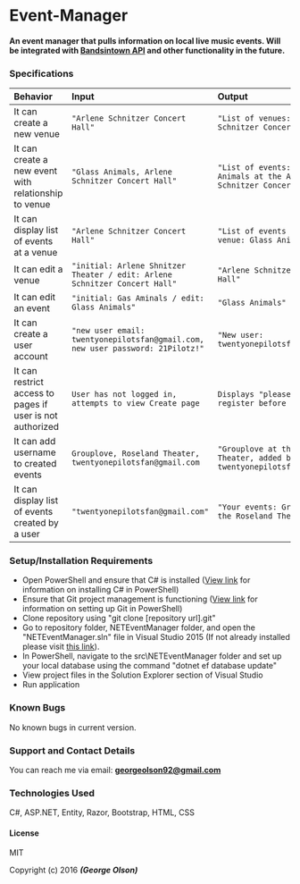 # Event-Manager

#### An event manager that pulls information on local live music events. Will be integrated with <a href="https://www.bandsintown.com/api/overview">Bandsintown API</a> and other functionality in the future.

### Specifications
| Behavior | Input | Output |
|:---  | :---  | :----  |
|It can create a new venue| `"Arlene Schnitzer Concert Hall"`| `"List of venues: Arlene Schnitzer Concert Hall"`|
|It can create a new event with relationship to venue| `"Glass Animals, Arlene Schnitzer Concert Hall"`| `"List of events: Glass Animals at the Arlene Schnitzer Concert Hall"`|
|It can display list of events at a venue| `"Arlene Schnitzer Concert Hall"` | `"List of events at this venue: Glass Animals"` |
|It can edit a venue| `"initial: Arlene Shnitzer Theater / edit: Arlene Schnitzer Concert Hall"`| `"Arlene Schnitzer Concert Hall"`|
|It can edit an event| `"initial: Gas Aminals / edit: Glass Animals"`| `"Glass Animals"`|
|It can create a user account| `"new user email: twentyonepilotsfan@gmail.com, new user password: 21Pilotz!"` | `"New user: twentyonepilotsfan@gmail.com"` |
|It can restrict access to pages if user is not authorized| `User has not logged in, attempts to view Create page` | `Displays "please log in or register before creating"` |
|It can add username to created events | `Grouplove, Roseland Theater, twentyonepilotsfan@gmail.com` | `"Grouplove at the Roseland Theater, added by twentyonepilotsfan@gmail.com`|
|It can display list of events created by a user| `"twentyonepilotsfan@gmail.com"` | `"Your events: Grouplove at the Roseland Theater"` |

### Setup/Installation Requirements

* Open PowerShell and ensure that C&#35; is installed (<a href="https://www.learnhowtoprogram.com/c/getting-started-with-c/installing-c">View link</a> for information on installing C&#35; in PowerShell)
* Ensure that Git project management is functioning (<a href="https://www.learnhowtoprogram.com/c/getting-started-with-c/git-project-setup-for-windows">View link</a> for information on setting up Git in PowerShell)
* Clone repository using "git clone [repository url].git"
* Go to repository folder, NETEventManager folder, and open the "NETEventManager.sln" file in Visual Studio 2015 (If not already installed please visit <a href="https://www.visualstudio.com/en-us/downloads/download-visual-studio-vs.aspx">this link</a>).
* In PowerShell, navigate to the src\NETEventManager folder and set up your local database using the command "dotnet ef database update"
* View project files in the Solution Explorer section of Visual Studio
* Run application 


### Known Bugs
No known bugs in current version.

### Support and Contact Details
You can reach me via email: **georgeolson92@gmail.com**

### Technologies Used
C&#35;, ASP.NET, Entity, Razor, Bootstrap, HTML, CSS

#### License
MIT

Copyright (c) 2016 **_(George Olson)_**
